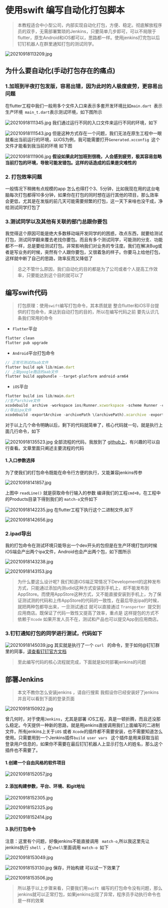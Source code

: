 # 使用swift 编写自动化打包脚本
> 本教程适合中小型公司，内部实现自动化打包，方便、稳定。彻底解放程序员的双手，无需部署繁琐的Jenkins，只要简单几步即可，可以不局限于flutter，原生Android和iOS都可以，思路都一样。使用jenkins打完包以后 钉钉机器人在群里通知打包的测试同学。

![20210918113209.jpg](https://p3-juejin.byteimg.com/tos-cn-i-k3u1fbpfcp/b8ce95f03c0b4149bbde1004e9f53b45~tplv-k3u1fbpfcp-watermark.image?)
## 为什么要自动化(手动打包存在的痛点)
 ### 1.加班到半夜打包发版，容易出错，因为此时的人极度疲劳，更容易出问题
 
  在flutter工程中我们一般用多个文件入口来表示多套开发环境比如```main.dart ```表示生产环境``` main_t.dart```表示测试环境，如下图所示
 
![20210918111345.jpg](https://p1-juejin.byteimg.com/tos-cn-i-k3u1fbpfcp/1b4d87a53a044f2f8a60976c7292f7e1~tplv-k3u1fbpfcp-watermark.image?)
我们通过运行不同的入口文件来运行不同的环境，如下

![20210918111543.jpg](https://p6-juejin.byteimg.com/tos-cn-i-k3u1fbpfcp/499e3c5d3211405cb501a4e21a41fdc6~tplv-k3u1fbpfcp-watermark.image?)
但是这种方式存在一个问题，我们无法在原生工程中一眼就看出当前运行的环境，以iOS为例，我可能需要打开```Generated.xcconfig ```这个文件才能看到我当前的环境 如下图

![20210918111906.jpg](https://p6-juejin.byteimg.com/tos-cn-i-k3u1fbpfcp/ae4af8aa78074770a0f3ca5450791eea~tplv-k3u1fbpfcp-watermark.image?)
**假设如果此时加班到很晚，人会感到疲劳，极其容易忽略当前打包的环境，导致可能发错包。这样的话造成的后果是灾难性的**

### 2. 打包效率问题
   一般情况下稍微有点规模的app 怎么也得打个3、5分钟，比如我现在用的这台电脑每次打包都得10多分钟，如果你在打包的同时想在运行其他的项目，那么效率会更低，尤其是在发版的前几天可能需要频繁的打包，这一天下来啥也没干成，净给测试同学打包了
### 3.测试同学以及其他有关联的部门总跟你要包
  我觉得这个原因可能是绝大多数移动端开发同学的的困惑，改点东西，就要给测试打包，测试同学翻来覆去老找你要包。而且有多个测试同学，可能测的分支、功能都不一样，总是要给测试打包。非常影响我们对业务的专注度。我们在解决Bug或者是写业务的时候，突然有个人跟你要包，又很着急的样子。你要马上给他打包，这样就中断了自己的思路，效率反而又降低了
  > 总之不管什么原因，我们自动化的目的都是为了公司或者个人提高工作效率，只要能达到这个目的就可以了
   
## 编写swift代码 
> 打包原理：使用```swift```编写打包命令，其本质就是 整合flutter和iOS平台提供的打包命令，来达到自动打包的目的，所以在编写代码之前 要先认识几条我们常用的命令

* ```Flutter```平台

```js
flutter clean
flutter pub upgrade
```

* ```Android```平台打包命令
```js
// 正常可测试的aab文件
flutter build apk lib/mian.dart 
// 上架google商店的aab文件
flutter build appbundle --target-platform android-arm64
```
* ```iOS```平台

```js
flutter build ios lib/main.dart
//生产archive文件
xcodebuild  archive -workspace ios/Runner.xcworkspace -scheme Runner -configuration Release -archivePath \(archivePath)  -destination 'generic/platform=iOS' | xcpretty > \(xcodeBuildLogPath)
//导出ipa文件
xcodebuild -exportArchive -archivePath \(archivePath).xcarchive -exportPath \(exportPath) -exportOptionsPlist ExportOptions_development.plist
```
对于以上几个命令明确以后，剩下的代码就简单了，核心代码就一句，就是执行上面几行命令，如下

![20210918135523.jpg](https://p6-juejin.byteimg.com/tos-cn-i-k3u1fbpfcp/8c4e09f6d4ea4682a12035acefa517c3~tplv-k3u1fbpfcp-watermark.image?)
全部流程的代码，我放到了 [github上](https://github.com/coder-dongjiayi/flutter_pack_script)，有兴趣的可以自行查看。文章里面只阐述主要流程的代码
#### 1.入口参数选择
为了使我们的打包命令既能在命令行方便的执行，又能兼容jenkins传参


![20210918141857.jpg](https://p3-juejin.byteimg.com/tos-cn-i-k3u1fbpfcp/4845c367d6ee41f7a14b7a4e59e423ef~tplv-k3u1fbpfcp-watermark.image?)


上图中 ```readLine()``` 就是获取命令行输入的参数 编译我们的工程```cmd+B```，在工程中的Products目录下得到我们的 ```match-o```文件如下

![20210918142235.jpg](https://p6-juejin.byteimg.com/tos-cn-i-k3u1fbpfcp/4daaf6cb2f864e94859a59fa74056abf~tplv-k3u1fbpfcp-watermark.image?)
在flutter工程下执行这个二进制文件,如下

![20210918142656.jpg](https://p3-juejin.byteimg.com/tos-cn-i-k3u1fbpfcp/5a8417babd57433783ac4ff6cba7edd5~tplv-k3u1fbpfcp-watermark.image?)

### 2.ipad导出
  我的打包命令在测试环境只能导出一个dev开头的包但是在生产环境打包的时候iOS端会产出两个ipa文件，Android也会产出两个包，如下图所示
  
![20210918143238.jpg](https://p3-juejin.byteimg.com/tos-cn-i-k3u1fbpfcp/25baab9eec554dbabfcf05c64b044bbe~tplv-k3u1fbpfcp-watermark.image?)

![20210918143153.jpg](https://p1-juejin.byteimg.com/tos-cn-i-k3u1fbpfcp/944e3b466c9a4e1ab2021c5cd4880c11~tplv-k3u1fbpfcp-watermark.image?)

> 为什么要这么设计呢? 我们知道iOS端正常情况下Development的这种发布方式，只能通过添加内测udid这种方式安装到手机上，却不能发布到AppStore。而使用AppStore这种方式，又不能直接安装到手机上，为了保证测试测的代码和上传AppStore的代码的一致性，在最后导出ipa的时候，就把两种包都导出来，一旦测试通过 就可以直接通过 ```Transporter ```提交到应用商店。既保证了代码一致性又提高了效率，重点是 这样提包的方式不依赖于```Xcode``` 如果开发人员不在，测试和产品也可以提交App到应用商店。 

### 3.钉钉通知打包的同学进行测试，代码如下

![20210918145039.jpg](https://p9-juejin.byteimg.com/tos-cn-i-k3u1fbpfcp/4ec75a73e65d41f088f1f90302c0fe35~tplv-k3u1fbpfcp-watermark.image?)
其实就是执行了一个 ```curl ``` 的命令，至于如何@钉钉群里的同事，[请查看钉钉官方文档](https://developers.dingtalk.com/document/robots/custom-robot-access?spm=ding_open_doc.document.0.0.62846573szVHol#topic-2026027)
> 至此编写代码的核心流程就完成，下面就是如何部署jenkins的问题

## 部署Jenkins
> 本文不教你怎么安装jenkins ，请自行搜索 我假设你已经安装好了jenkins 并且可以看到下面的登录页面

![20210918150922.jpg](https://p1-juejin.byteimg.com/tos-cn-i-k3u1fbpfcp/56e3fd3369464eabadc0efd415752ec8~tplv-k3u1fbpfcp-watermark.image?)

曾几何时，对于使用```Jenkins```，尤其是部署 iOS工程，真是一顿折腾，而且还没那么稳定。今天提供一种新的思路，就是用jenkins直接调用我们上面编写的二进制文件，所有jenkins上关于``iOS`` 或者 ``Xcode``的插件都不需要安装，也不需要知道怎么使用。只需要用到一个Jenkins插件``build user vars `` 这个插件是用来获取当前登录用户信息的，如果你不需要在最后钉钉机器人上显示打包人的姓名，那么这个插件也不需要了。
#### 1.创建一个自由风格的软件项目

![20210918152057.jpg](https://p6-juejin.byteimg.com/tos-cn-i-k3u1fbpfcp/cd7bbebb77b74454894e968bd2ae169f~tplv-k3u1fbpfcp-watermark.image?)

#### 2.添加构建参数，平台、环境、和git地址

![20210918152305.jpg](https://p1-juejin.byteimg.com/tos-cn-i-k3u1fbpfcp/7ac05a2ae87744d2a7135969fd329d04~tplv-k3u1fbpfcp-watermark.image?)

![20210918152325.jpg](https://p9-juejin.byteimg.com/tos-cn-i-k3u1fbpfcp/64c5af8831f24ef08189da0b0bfb0e2c~tplv-k3u1fbpfcp-watermark.image?)

![20210918152414.jpg](https://p9-juejin.byteimg.com/tos-cn-i-k3u1fbpfcp/c09e18852f6840a49b5a74ee9f0ece69~tplv-k3u1fbpfcp-watermark.image?)

#### 3.执行打包命令
注意：这里有个问题，好像jenkins不能直接调用 ``` match-o```,所以我这里先让jenkins执行 ``shell ``，在``shell``里面调用 ```match-o ```如下

![20210918153049.jpg](https://p6-juejin.byteimg.com/tos-cn-i-k3u1fbpfcp/84a65fa192824fe9ae519764807c918a~tplv-k3u1fbpfcp-watermark.image?)


![20210918153130.jpg](https://p1-juejin.byteimg.com/tos-cn-i-k3u1fbpfcp/924fbd63ccd844c9a4c4e816aa35f258~tplv-k3u1fbpfcp-watermark.image?)
保存，开始构建 可以试一下效果了

![20210918153506.jpg](https://p3-juejin.byteimg.com/tos-cn-i-k3u1fbpfcp/2ecf0c6977cf4431a8d227d1631cc8e5~tplv-k3u1fbpfcp-watermark.image?)
> 所以基于以上步骤来看，只要我们用``swift ``编写的打包命令没有问题，那么jenkins就可以正常打包，如果jenkins出现了异常，程序员手动执行命令也是一样的效果










